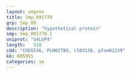 ```yaml
---
layout: smgene
title: Smp_091770
grp: Smp_09
description: "hypothetical protein"
smp: Smp_091770.1
uniprot: "G4LUP4"
length:   510
cdd: "COG5536, PLN02789, cl03138, pfam01239"
kk: K05955
categories: sm
---
```


